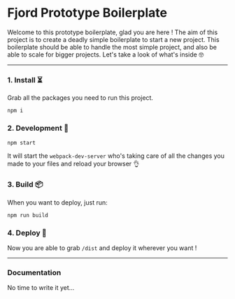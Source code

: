 Fjord Prototype Boilerplate
===================


Welcome to this prototype boilerplate, glad you are here ! The aim of this project is to create a deadly simple boilerplate to start a new project. 
This boilerplate should be able to handle the most simple project, and also be able to scale for bigger projects. Let's take a look of what's inside 🤓

----------

### 1. Install ⏳
Grab all the packages you need to run this project.
```
npm i
```

### 2. Development  🔨
```
npm start
```
It will start the `webpack-dev-server` who's taking care of all the changes you made to your files and reload your browser 👌

### 3. Build 📦
When you want to deploy, just run:
```
npm run build
```

### 4. Deploy 🚀
Now you are able to grab `/dist` and deploy it wherever you want ! 

----------

### Documentation

No time to write it yet... 
